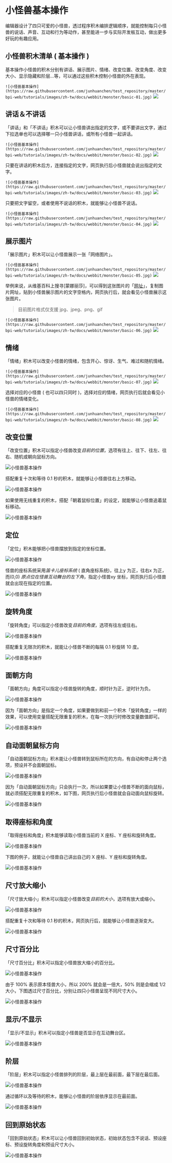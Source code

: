 # 小怪兽基本操作

编辑器设计了四只可爱的小怪兽，透过程序积木编排逻辑顺序，就能控制每只小怪兽的说话、声音、互动和行为等动作，甚至能进一步与实际开发板互动，做出更多好玩的有趣应用。

## 小怪兽积木清单 ( 基本操作 )

基本操作小怪兽的积木分别有讲话、展示图片、情绪、改变位置、改变角度、改变大小、显示隐藏和阶层...等，可以通过这些积木控制小怪兽的外在表现。

```![小怪兽基本操作](https://raw.githubusercontent.com/junhuanchen/test_repository/master/bpi-web/tutorials/images/zh-tw/docs/webbit/monster/basic-01.jpg)```
![](https://codimd.s3.shivering-isles.com/demo/uploads/upload_ecaf893841c42dfab8dba2e59219b3f0.png)


## 讲话＆不讲话

「讲话」和「不讲话」积木可以让小怪兽讲出指定的文字，或不要讲出文字，通过下拉选单也可以选择哪一只小怪兽讲话，或所有小怪兽一起讲话。

```![小怪兽基本操作](https://raw.githubusercontent.com/junhuanchen/test_repository/master/bpi-web/tutorials/images/zh-tw/docs/webbit/monster/basic-02.jpg)```
![](https://codimd.s3.shivering-isles.com/demo/uploads/upload_2e3b52771cffb4aa57eba477b5c2a786.png)


只要在讲话的积木后方，连接指定的文字，网页执行后小怪兽就会说出指定的文字。

```![小怪兽基本操作](https://raw.githubusercontent.com/junhuanchen/test_repository/master/bpi-web/tutorials/images/zh-tw/docs/webbit/monster/basic-03.jpg)```
![](https://codimd.s3.shivering-isles.com/demo/uploads/upload_705418bdeba488d8a1aac5daf3ff86f5.png)


只要把文字留空，或者使用不说话的积木，就能够让小怪兽不说话。

```![小怪兽基本操作](https://raw.githubusercontent.com/junhuanchen/test_repository/master/bpi-web/tutorials/images/zh-tw/docs/webbit/monster/basic-04.jpg)```
![](https://codimd.s3.shivering-isles.com/demo/uploads/upload_e559ef990c771072f48b1693c8b762b9.png)


## 展示图片

「展示图片」积木可以让小怪兽展示一张「网络图片」。

```![小怪兽基本操作](https://raw.githubusercontent.com/junhuanchen/test_repository/master/bpi-web/tutorials/images/zh-tw/docs/webbit/monster/basic-05.jpg)```
![](https://codimd.s3.shivering-isles.com/demo/uploads/upload_b7edb18992b7d500b6902688a5b9e318.png)


举例来说，从维基百科上搜寻[蒙娜丽莎]，可以得到这张图片的「[网址](https://upload.wikimedia.org/wikipedia/commons/thumb/e/ec/Mona_Lisa%2C_by_Leonardo_da_Vinci%2C_from_C2RMF_retouched.jpg/460px-Mona_Lisa%2C_by_Leonardo_da_Vinci%2C_from_C2RMF_retouched.jpg#_blank)」，复制图片网址，贴到小怪兽展示图片的文字空格内，网页执行后，就会看见小怪兽展示这张图片。

> 目前图片格式仅支援 jpg、jpeg、png、gif

```![小怪兽基本操作](https://raw.githubusercontent.com/junhuanchen/test_repository/master/bpi-web/tutorials/images/zh-tw/docs/webbit/monster/basic-06.jpg)```
![](https://codimd.s3.shivering-isles.com/demo/uploads/upload_0e42941e1908cd0eee54be33f33dc605.png)


## 情绪

「情绪」积木可以改变小怪兽的情绪，包含开心、惊讶、生气、难过和随机情绪。

```![小怪兽基本操作](https://raw.githubusercontent.com/junhuanchen/test_repository/master/bpi-web/tutorials/images/zh-tw/docs/webbit/monster/basic-07.jpg)```
![](https://codimd.s3.shivering-isles.com/demo/uploads/upload_590cfe6b6bb11b37e0785e45a28d3591.png)



选择对应的小怪兽 ( 也可以四只同时 )，选择对应的情绪，网页执行后就会看见小怪兽的情绪变化。

```![小怪兽基本操作](https://raw.githubusercontent.com/junhuanchen/test_repository/master/bpi-web/tutorials/images/zh-tw/docs/webbit/monster/basic-08.jpg)```
![](https://codimd.s3.shivering-isles.com/demo/uploads/upload_1ab6008309379d6e26ac09ad81d20011.png)


## 改变位置

「改变位置」积木可以指定小怪兽改变*目前的位置*，选项有往上、往下、往左、往右、随机或朝向鼠标方向。

![小怪兽基本操作](https://raw.githubusercontent.com/junhuanchen/test_repository/master/bpi-web/tutorials/images/zh-tw/docs/webbit/monster/basic-09.jpg)

搭配重复十次和等待 0.1 秒的积木，就能够让小怪兽往右上方移动。

![小怪兽基本操作](https://raw.githubusercontent.com/junhuanchen/test_repository/master/bpi-web/tutorials/images/zh-tw/docs/webbit/monster/basic-10.gif)

如果使用无线重复的积木，搭配「朝着鼠标位置」的设定，就能够让小怪兽追着鼠标移动。

![小怪兽基本操作](https://raw.githubusercontent.com/junhuanchen/test_repository/master/bpi-web/tutorials/images/zh-tw/docs/webbit/monster/basic-11.gif)

## 定位

「定位」积木能够把小怪兽摆放到指定的坐标位置。

![小怪兽基本操作](https://raw.githubusercontent.com/junhuanchen/test_repository/master/bpi-web/tutorials/images/zh-tw/docs/webbit/monster/basic-12.jpg)

怪兽的座标系统采用*笛卡儿座标系统* ( 直角座标系统)，往上y 为正，往右x 为正，而(0,0) *原点位在怪兽互动舞台的左下角*，指定小怪兽xy 坐标，网页执行后小怪兽就会出现在指定的位置。

![小怪兽基本操作](https://raw.githubusercontent.com/junhuanchen/test_repository/master/bpi-web/tutorials/images/zh-tw/docs/webbit/monster/basic-13.jpg)

## 旋转角度

「旋转角度」可以指定小怪兽改变*目前的角度*，选项有往左或往右。

![小怪兽基本操作](https://raw.githubusercontent.com/junhuanchen/test_repository/master/bpi-web/tutorials/images/zh-tw/docs/webbit/monster/basic-14.jpg)

搭配重复无限次的积木，就能让小怪兽不断的每隔 0.1 秒旋转 10 度。

![小怪兽基本操作](https://raw.githubusercontent.com/junhuanchen/test_repository/master/bpi-web/tutorials/images/zh-tw/docs/webbit/monster/basic-15.gif)


## 面朝方向

「面朝方向」角度可以指定小怪兽旋转的角度，顺时针为正，逆时针为负。

![小怪兽基本操作](https://raw.githubusercontent.com/junhuanchen/test_repository/master/bpi-web/tutorials/images/zh-tw/docs/webbit/monster/basic-16.jpg)

因为「面朝方向」是指定一个角度，如果要做到和前一个积木「旋转角度」一样的效果，可以使用变量搭配无限重复的积木，在每一次执行时修改变量数值即可。

![小怪兽基本操作](https://raw.githubusercontent.com/junhuanchen/test_repository/master/bpi-web/tutorials/images/zh-tw/docs/webbit/monster/basic-17.gif)

## 自动面朝鼠标方向

「自动面朝鼠标方向」积木能让小怪兽转到鼠标所在的方向，有自动和停止两个选项，预设并不会面朝鼠标。

![小怪兽基本操作](https://raw.githubusercontent.com/junhuanchen/test_repository/master/bpi-web/tutorials/images/zh-tw/docs/webbit/monster/basic-18.jpg)

因为「自动面朝鼠标方向」只会执行一次，所以如果要让小怪兽不断的面向鼠标，就必须搭配无限重复的积木，如下图，网页执行后小怪兽就会自动面向鼠标旋转。

![小怪兽基本操作](https://raw.githubusercontent.com/junhuanchen/test_repository/master/bpi-web/tutorials/images/zh-tw/docs/webbit/monster/basic-19.gif)

## 取得座标和角度

「取得座标和角度」积木能够读取小怪兽当前的 X 座标、Y 座标和旋转角度。

![小怪兽基本操作](https://raw.githubusercontent.com/junhuanchen/test_repository/master/bpi-web/tutorials/images/zh-tw/docs/webbit/monster/basic-20.jpg)

下图的例子，就能让小怪兽自己讲出自己的 X 座标、Y 座标和旋转角度。

![小怪兽基本操作](https://raw.githubusercontent.com/junhuanchen/test_repository/master/bpi-web/tutorials/images/zh-tw/docs/webbit/monster/basic-21.jpg)

## 尺寸放大缩小

「尺寸放大缩小」积木可以指定小怪兽改变*目前的大小*，选项有放大或缩小。

![小怪兽基本操作](https://raw.githubusercontent.com/junhuanchen/test_repository/master/bpi-web/tutorials/images/zh-tw/docs/webbit/monster/basic-22.jpg)

搭配重复十次和等待 0.1 秒的积木，网页执行后，就能够让小怪兽逐渐变大。

![小怪兽基本操作](https://raw.githubusercontent.com/junhuanchen/test_repository/master/bpi-web/tutorials/images/zh-tw/docs/webbit/monster/basic-23.gif)

## 尺寸百分比

「尺寸百分比」积木可以指定小怪兽放大缩小的百分比。

![小怪兽基本操作](https://raw.githubusercontent.com/junhuanchen/test_repository/master/bpi-web/tutorials/images/zh-tw/docs/webbit/monster/basic-24.jpg)

由于 100% 表示原本怪兽大小，所以 200% 就会是一倍大，50% 则是会缩成 1/2 大小，下图透过尺寸百分比，分别让四只小怪兽呈现不同尺寸大小。

![小怪兽基本操作](https://raw.githubusercontent.com/junhuanchen/test_repository/master/bpi-web/tutorials/images/zh-tw/docs/webbit/monster/basic-25.jpg)

## 显示/不显示

「显示/不显示」积木可以指定小怪兽是否显示在互动舞台区。

![小怪兽基本操作](https://raw.githubusercontent.com/junhuanchen/test_repository/master/bpi-web/tutorials/images/zh-tw/docs/webbit/monster/basic-26.jpg)

## 阶层

「阶层」积木可以指定小怪兽排列的阶层，最上层在最前面，最下层在最后面。

![小怪兽基本操作](https://raw.githubusercontent.com/junhuanchen/test_repository/master/bpi-web/tutorials/images/zh-tw/docs/webbit/monster/basic-28.jpg)

通过循环以及等待的积木，能够让小怪兽的阶层依序显示在最前面。

![小怪兽基本操作](https://raw.githubusercontent.com/junhuanchen/test_repository/master/bpi-web/tutorials/images/zh-tw/docs/webbit/monster/basic-29.gif)

## 回到原始状态

「回到原始状态」积木可以让小怪兽回到初始状态，初始状态包含不说话、预设座标、预设旋转角度和预设尺寸大小。

![小怪兽基本操作](https://raw.githubusercontent.com/junhuanchen/test_repository/master/bpi-web/tutorials/images/zh-tw/docs/webbit/monster/basic-27.jpg)